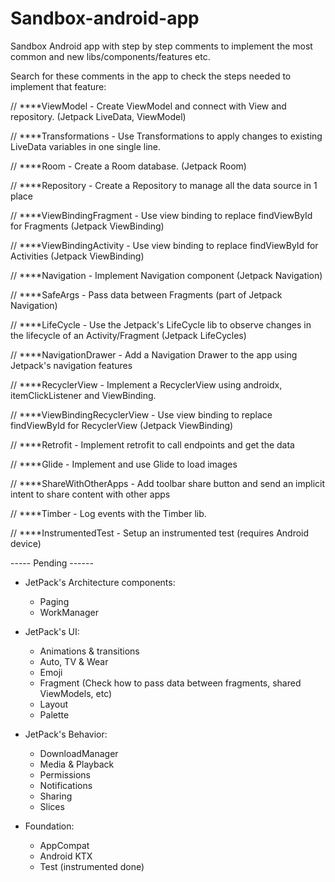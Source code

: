 # Sandbox-android-app
Sandbox Android app with step by step comments to implement the most common and new libs/components/features etc.

Search for these comments in the app to check the steps needed to implement that feature:

// ****ViewModel - Create ViewModel and connect with View and repository. (Jetpack LiveData, ViewModel)

// ****Transformations - Use Transformations to apply changes to existing LiveData variables in one single line.

// ****Room - Create a Room database. (Jetpack Room)

// ****Repository - Create a Repository to manage all the data source in 1 place

// ****ViewBindingFragment - Use view binding to replace findViewById for Fragments (Jetpack ViewBinding)

// ****ViewBindingActivity - Use view binding to replace findViewById for Activities (Jetpack ViewBinding)

// ****Navigation - Implement Navigation component (Jetpack Navigation)

// ****SafeArgs - Pass data between Fragments (part of Jetpack Navigation)

// ****LifeCycle - Use the Jetpack's LifeCycle lib to observe changes in the lifecycle of an Activity/Fragment  (Jetpack LifeCycles)

// ****NavigationDrawer - Add a Navigation Drawer to the app using Jetpack's navigation features

// ****RecyclerView - Implement a RecyclerView using androidx, itemClickListener and ViewBinding.

// ****ViewBindingRecyclerView - Use view binding to replace findViewById for RecyclerView (Jetpack ViewBinding)

// ****Retrofit - Implement retrofit to call endpoints and get the data

// ****Glide - Implement and use Glide to load images

// ****ShareWithOtherApps - Add toolbar share button and send an implicit intent to share content with other apps

// ****Timber - Log events with the Timber lib.

// ****InstrumentedTest - Setup an instrumented test (requires Android device)



----- Pending ------

- JetPack's Architecture components:

  * Paging
  * WorkManager

- JetPack's UI:

  * Animations & transitions
  * Auto, TV & Wear
  * Emoji
  * Fragment (Check how to pass data between fragments, shared ViewModels, etc)
  * Layout
  * Palette

- JetPack's Behavior:

  * DownloadManager
  * Media & Playback
  * Permissions
  * Notifications
  * Sharing
  * Slices

- Foundation:

  * AppCompat
  * Android KTX
  * Test (instrumented done)


